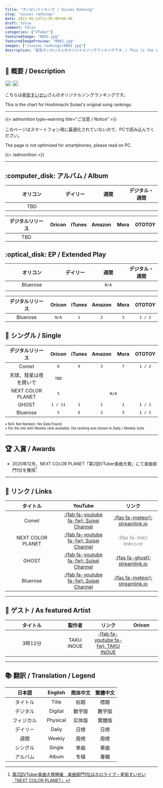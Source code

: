 ```yaml
---
Title: "すいせいランキング / Suisei Ranking"
slug: "suisei rankings"
date: 2021-06-24T11:05:00+08:00
draft: false
comment: false
categories: ["VTuber"]
featuredImage: "0002.jpg"
featuredImagePreview: "0002.jpg"
images: ["/suisei-rankings/0002.jpg"]
description: "星街すいせいさんのオリジナルソングランキングです。/ This is the chart for Hoshimachi Suisei's original song rankings."
---
```


## :memo: 概要 / Description

<a href="https://twitter.com/suisei_hosimati"><img src="https://img.shields.io/badge/Twitter-@suisei__hosimati-0075bd?style=flat-square&logo=twitter" height="20"></img></a> <a href="https://www.youtube.com/channel/UC5CwaMl1eIgY8h02uZw7u8A"><img src="https://img.shields.io/badge/YouTube-Suisei%20Channel-d40000?style=flat-square&logo=youtube" height="20"></img></a>

こちらは[星街すいせい](https://twitter.com/suisei_hosimati)さんのオリジナルソングランキングです。

This is the chart for Hoshimachi Suisei's original song rankings.

<!--more-->

---

{{< admonition type=warning title="ご注意 / Notice" >}}

このページはスマートフォン用に最適化されていないので、PCで読み込んでください。

The page is not optimized for smartphones, please read on PC.

{{< /admonition >}}

---

## :computer_disk: アルバム / Album

<!--Album Oricon start-->

<table style="text-align:center">
	<thead>
	<tr>
		<th style="width:35%">オリコン</th>
		<th style="width:21.67%">デイリー</th>
		<th style="width:21.67%">週間</th>
		<th style="width:21.67%">デジタル・週間</th>
	</tr>
	</thead>
	<tbody>
		<tr>
			<td>TBD</td> <!--Title-->
			<td style="font-family:monospace"></td> <!--Phy Daily-->
			<td style="font-family:monospace"></td> <!--Phy Weekly-->
			<td style="font-family:monospace"></td> <!--Digital Weekly-->
		</tr>
	</tbody>
</table>

<!--Album Oricon end-->

<!--Album other site start-->

<table style="text-align:center">
	<thead>
		<tr>
			<th style="width:35%">デジタルリリース</th>
			<th style="width:13%">Oricon</th>
			<th style="width:13%">iTunes</th>
			<th style="width:13%">Amazon</th>
			<th style="width:13%">Mora</th>
			<th style="width:13%">OTOTOY</th>
		</tr>
	</thead>
	<tbody>
		<tr>
			<td>TBD</td> <!--Title-->
			<td style="font-family:monospace"></td> <!--Oricon-->
			<td style="font-family:monospace"></td> <!--iTunes-->
			<td style="font-family:monospace"></td> <!--Amazon-->
			<td style="font-family:monospace"></td> <!--Mora-->
			<td style="font-family:monospace"></td> <!--OTOTOY-->
		</tr>
	</tbody>
</table>

<!--Album other site end-->

## :optical_disk: EP / Extended Play

<!--EP Oricon start-->

<table style="text-align:center">
	<thead>
		<tr>
			<th style="width:35%">オリコン</th>
			<th style="width:21.67%">デイリー</th>
			<th style="width:21.67%">週間</th>
			<th style="width:21.67%">デジタル・週間</th>
		</tr>
	</thead>
	<tbody>
		<tr>
			<td>Bluerose</td> <!--Title-->
			<td style="font-family:monospace" colspan=3>N/A</td>
		</tr>
		<tr>
			<td></td> <!--Title-->
			<td style="font-family:monospace"></td> <!--Phy Daily-->
			<td style="font-family:monospace"></td> <!--Phy Weekly-->
			<td style="font-family:monospace"></td> <!--Digital Weekly-->
		</tr>
	</tbody>
</table>

<!--EP Oricon end-->

<!--EP other site start-->

<table style="text-align:center">
	<thead>
		<tr>
			<th style="width:35%">デジタルリリース</th>
			<th style="width:13%">Oricon</th>
			<th style="width:13%">iTunes</th>
			<th style="width:13%">Amazon</th>
			<th style="width:13%">Mora</th>
			<th style="width:13%">OTOTOY</th>
		</tr>
	</thead>
	<tbody>
		<tr>
			<td>Bluerose</td> <!--Title-->
			<td style="font-family:monospace">N/A</td> <!--Oricon-->
			<td style="font-family:monospace">1</td> <!--iTunes-->
			<td style="font-family:monospace">2</td> <!--Amazon-->
			<td style="font-family:monospace">3</td> <!--Mora-->
			<td style="font-family:monospace">1 / 2</td> <!--OTOTOY-->
		</tr>
	</tbody>
</table>

<!--EP other site end-->

## :musical_note: シングル / Single

<table style="text-align:center">
	<thead>
		<tr>
			<th style="width:35%">デジタルリリース</th>
			<th style="width:13%">Oricon</th>
			<th style="width:13%">iTunes</th>
			<th style="width:13%">Amazon</th>
			<th style="width:13%">Mora</th>
			<th style="width:13%">OTOTOY</th>
		</tr>
	</thead>
	<tbody>
		<tr>
			<td>Comet</td> <!--Title-->
			<td style="font-family:monospace">6</td> <!--Oricon-->
			<td style="font-family:monospace">9</td> <!--iTunes-->
			<td style="font-family:monospace">3</td> <!--Amazon-->
			<td style="font-family:monospace">7</td> <!--Mora-->
			<td style="font-family:monospace">1 / 2</td> <!--OTOTOY-->
		</tr>
		<tr>
			<td>天球、彗星は夜を跨いで</td> <!--Title-->
			<td style="font-family:monospace">TBD</td> <!--Oricon-->
			<td style="font-family:monospace"></td> <!--iTunes-->
			<td style="font-family:monospace"></td> <!--Amazon-->
			<td style="font-family:monospace"></td> <!--Mora-->
			<td style="font-family:monospace"></td> <!--OTOTOY-->
		</tr>
		<tr>
			<td>NEXT COLOR PLANET</td> <!--Title-->
			<td style="font-family:monospace">5</td> <!--Oricon-->
			<td style="font-family:monospace" colspan=4>N/A</td>
		</tr>
		<tr>
			<td>GHOST</td> <!--Title-->
			<td style="font-family:monospace">1 / 11</td> <!--Oricon-->
			<td style="font-family:monospace">1</td> <!--iTunes-->
			<td style="font-family:monospace">1</td> <!--Amazon-->
			<td style="font-family:monospace">1</td> <!--Mora-->
			<td style="font-family:monospace">1 / 1</td> <!--OTOTOY-->
		</tr>
		<tr>
			<td>Bluerose</td> <!--Title-->
			<td style="font-family:monospace">5</td> <!--Oricon-->
			<td style="font-family:monospace">6</td> <!--iTunes-->
			<td style="font-family:monospace">2</td> <!--Amazon-->
			<td style="font-family:monospace">3</td> <!--Mora-->
			<td style="font-family:monospace">1 / 2</td> <!--OTOTOY-->
		</tr>
	</tbody>
</table>

<p style="font-size:0.8em">
» N/A: Not Ranked / No Data Found
<br>
» For the site with Weekly rank available, the ranking was shown in Daily / Weekly style
</p>

---

## :trophy: 入賞 / Awards

- 2020年12月、NEXT COLOR PLANET「第2回VTuber楽曲大賞」にて楽曲部門1位を獲得[^1]

---

## :link: リンク / Links

<table style="text-align:center">
	<thead>
		<tr>
			<th style="width:35%">タイトル</th>
			<th style="width:32.5%">YouTube</th>
			<th style="width:32.5%">リンク</th>
		</tr>
	</thead>
	<tbody>
		<tr>
			<td>Comet</td> <!--Title-->
			<td><a href="https://www.youtube.com/watch?v=3cqV5BKJHyk">:(fab fa-youtube fa-fw): Suisei Channel</a></td>
			<td><a href="https://suisei.streamlink.to/bluerose">:(fas fa-meteor): streamlink.io</a></td>
		</tr>
		<tr>
			<td>NEXT COLOR PLANET</td> <!--Title-->
			<td><a href="https://www.youtube.com/watch?v=vQHVGXdcqEQ">:(fab fa-youtube fa-fw): Suisei Channel</a></td>
			<td style="color:grey">:(fas fa-link): linkco.re</td>
		</tr>
		<tr>
			<td>GHOST</td> <!--Title-->
			<td><a href="https://www.youtube.com/watch?v=IKKar5SS29E">:(fab fa-youtube fa-fw): Suisei Channel</a></td>
			<td><a href="https://suisei.streamlink.to/GHOST">:(fas fa-ghost): streamlink.io</a></td>
		</tr>
		<tr>
			<td>Bluerose</td> <!--Title-->
			<td><a href="https://www.youtube.com/watch?v=ZfDYRy17CBY">:(fab fa-youtube fa-fw): Suisei Channel</a></td>
			<td><a href="https://suisei.streamlink.to/bluerose">:(fas fa-meteor): streamlink.io</a></td>
		</tr>
	</tbody>
</table>

---

## :microphone: ゲスト / As featured Artist

<table style="text-align:center">
	<thead>
	<tr>
		<th style="width:35%">タイトル</th>
		<th style="width:21.67%">製作者</th>
		<th style="width:21.67%">リンク</th>
		<th style="width:21.67%">Oricon</th>
	</tr>
	</thead>
	<tbody>
		<tr>
			<td>3時12分</td> <!--Title-->
			<td>TAKU INOUE</td> <!--Producer-->
			<td><a href="">:(fab fa-youtube fa-fw): TAKU INOUE</a></td> <!--Link-->
			<td style="font-family:monospace"></td> <!--Oricon-->
		</tr>
	</tbody>
</table>

---

## :books: 翻訳 / Translation / Legend

<table style="text-align:center">
	<thead>
		<tr>
			<th style="width:35%">日本語</th>
			<th style="width:21.67%">English</th>
			<th style="width:21.67%">简体中文</th>
			<th style="width:21.67%">繁體中文</th>
		</tr>
	</thead>
	<tbody>
		<tr>
			<td>タイトル</td>
			<td>Title</td>
			<td>标题</td>
			<td>標題</td>
		</tr>
		<tr>
			<td>デジタル</td>
			<td>Digital</td>
			<td>数字版</td>
			<td>數字版</td>
		</tr>
		<tr>
			<td>フィジカル</td>
			<td>Physical</td>
			<td>实体版</td>
			<td>實體版</td>
		</tr>
		<tr>
			<td>デイリー</td>
			<td>Daily</td>
			<td>日榜</td>
			<td>日榜</td>
		</tr>
		<tr>
			<td>週間</td>
			<td>Weekly</td>
			<td>周榜</td>
			<td>周榜</td>
		</tr>
		<tr>
			<td>シングル</td>
			<td>Single</td>
			<td>单曲</td>
			<td>單曲</td>
		</tr>
		<tr>
			<td>アルバム</td>
			<td>Album</td>
			<td>专辑</td>
			<td>專輯</td>
		</tr>
	</tbody>
</table>

[^1]: [第2回VTuber楽曲大賞開催　楽曲部門1位はホロライブ・星街すいせい「NEXT COLOR PLANET」](https://panora.tokyo/archives/14764)
